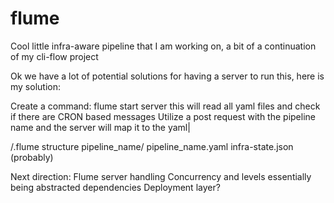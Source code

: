 # flume

Cool little infra-aware pipeline that I am working on, a bit of a continuation of my cli-flow project


Ok we have a lot of potential solutions for having a server to run this, here is my solution:

Create a command:
    flume start server
    this will read all yaml files and check if there are CRON based messages
    Utilize a post request with the pipeline name and the server will map it to the yaml|
    

/.flume structure
    pipeline_name/
        pipeline_name.yaml
        infra-state.json (probably)


Next direction:
    Flume server handling
    Concurrency and levels essentially being abstracted dependencies
    Deployment layer?
